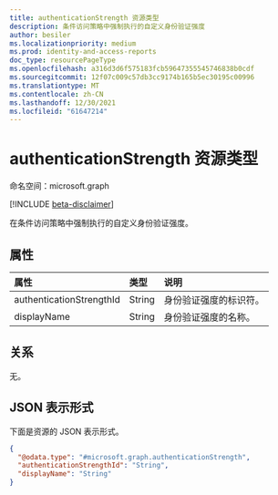 ```yaml
---
title: authenticationStrength 资源类型
description: 条件访问策略中强制执行的自定义身份验证强度
author: besiler
ms.localizationpriority: medium
ms.prod: identity-and-access-reports
doc_type: resourcePageType
ms.openlocfilehash: a316d3d6f575183fcb59647355545746838b0cdf
ms.sourcegitcommit: 12f07c009c57db3cc9174b165b5ec30195c00996
ms.translationtype: MT
ms.contentlocale: zh-CN
ms.lasthandoff: 12/30/2021
ms.locfileid: "61647214"
---
```

# <a name="authenticationstrength-resource-type"></a>authenticationStrength 资源类型

命名空间：microsoft.graph

[!INCLUDE [beta-disclaimer](../../includes/beta-disclaimer.md)]

在条件访问策略中强制执行的自定义身份验证强度。 

## <a name="properties"></a>属性
|属性|类型|说明|
|:---|:---|:---|
|authenticationStrengthId|String|身份验证强度的标识符。|
|displayName|String|身份验证强度的名称。|

## <a name="relationships"></a>关系
无。

## <a name="json-representation"></a>JSON 表示形式
下面是资源的 JSON 表示形式。
<!-- {
  "blockType": "resource",
  "@odata.type": "microsoft.graph.authenticationStrength"
}
-->
``` json
{
  "@odata.type": "#microsoft.graph.authenticationStrength",
  "authenticationStrengthId": "String",
  "displayName": "String"
}
```

